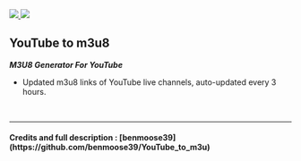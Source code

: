 <a href="https://github.com/ZazerConer/YouTube-to-M3U8/actions/workflows/SukeTV.yml">
<img src="https://badgen.net/badge/SukeTV/Status/green?icon=github">
</a>

<a href="https://github.com/ZazerConer/YouTube-to-M3U8/actions/workflows/BernamaTV.yml">
<img src="https://badgen.net/badge/BernamaTV/Status/green?icon=github">
</a>

<h2 style="align:center">YouTube to m3u8</h2>

**_M3U8 Generator For YouTube_**

* Updated m3u8 links of YouTube live channels, auto-updated every 3 hours.

<br>
<hr>

<h4>Credits and full description : [benmoose39](https://github.com/benmoose39/YouTube_to_m3u)</h4>
